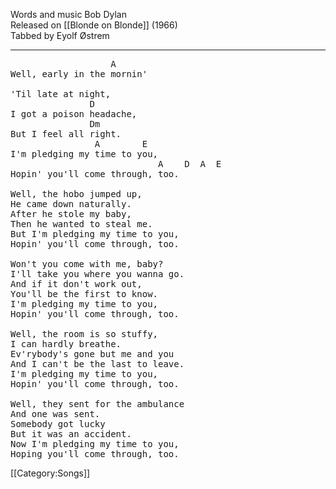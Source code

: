 Words and music Bob Dylan<br>
Released on [[Blonde on Blonde]] (1966)<br>
Tabbed by Eyolf Østrem

----
<pre class="verse">
                   A
Well, early in the mornin'

'Til late at night,
               D
I got a poison headache,
               Dm
But I feel all right.
                A        E
I'm pledging my time to you,
                            A    D  A  E
Hopin' you'll come through, too.

Well, the hobo jumped up,
He came down naturally.
After he stole my baby,
Then he wanted to steal me.
But I'm pledging my time to you,
Hopin' you'll come through, too.

Won't you come with me, baby?
I'll take you where you wanna go.
And if it don't work out,
You'll be the first to know.
I'm pledging my time to you,
Hopin' you'll come through, too.

Well, the room is so stuffy,
I can hardly breathe.
Ev'rybody's gone but me and you
And I can't be the last to leave.
I'm pledging my time to you,
Hopin' you'll come through, too.

Well, they sent for the ambulance
And one was sent.
Somebody got lucky
But it was an accident.
Now I'm pledging my time to you,
Hoping you'll come through, too.
</pre>

[[Category:Songs]]
